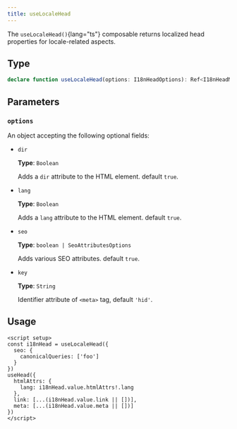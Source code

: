 ```yaml
---
title: useLocaleHead
---
```


The `useLocaleHead()`{lang="ts"} composable returns localized head properties for locale-related aspects.

## Type

```ts
declare function useLocaleHead(options: I18nHeadOptions): Ref<I18nHeadMetaInfo>
```

## Parameters

### `options`

An object accepting the following optional fields:

- `dir`

  **Type**: `Boolean`

  Adds a `dir` attribute to the HTML element. default `true`.

- `lang`

  **Type**: `Boolean`

  Adds a `lang` attribute to the HTML element. default `true`.

- `seo`

  **Type**: `boolean | SeoAttributesOptions`

  Adds various SEO attributes. default `true`.

- `key`

  **Type**: `String`

  Identifier attribute of `<meta>` tag, default `'hid'`.

## Usage

```vue
<script setup>
const i18nHead = useLocaleHead({
  seo: {
    canonicalQueries: ['foo']
  }
})
useHead({
  htmlAttrs: {
    lang: i18nHead.value.htmlAttrs!.lang
  },
  link: [...(i18nHead.value.link || [])],
  meta: [...(i18nHead.value.meta || [])]
})
</script>
```

